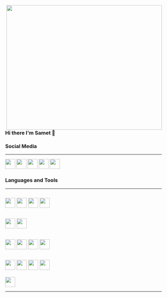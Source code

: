 <img src="https://user-images.githubusercontent.com/75490736/141855530-3a345914-b915-4533-88f5-be0189ce2969.gif" align="right" width="500" height="400" />

### Hi there I'm Samet :wave:

### Social Media
---
[<img height="32" width="32" src="https://unpkg.com/simple-icons@v6/icons/twitter.svg"/>][twitter]
[<img height="32" width="32" src="https://unpkg.com/simple-icons@v6/icons/linkedin.svg"/>][linkedin]
[<img height="32" width="32" src="https://unpkg.com/simple-icons@v6/icons/instagram.svg"/>][instagram]
[<img height="32" width="32" src="https://unpkg.com/simple-icons@v6/icons/google.svg"/>][google]
[<img height="32" width="32" src="https://unpkg.com/simple-icons@v6/icons/wordpress.svg"/>][wordpress]


[twitter]: https://twitter.com/smtrbci
[linkedin]: https://www.linkedin.com/in/smtrbci/
[instagram]: https://www.instagram.com/salihsametarabaci/
[google]: https://g.dev/Smtrbci
[wordpress]: https://capslockweb.com/


### Languages and Tools
---

<img height="32" width="32" src="https://img.icons8.com/fluency/48/000000/python.png"/> <img height="32" width="32" src="https://img.icons8.com/color/48/000000/java-coffee-cup-logo--v1.png"/> <img height="32" width="32" src="https://img.icons8.com/color/48/000000/c-programming.png"/> <img height="32" width="32" src="https://img.icons8.com/external-tal-revivo-color-tal-revivo/48/000000/external-cplusplus-a-general-purpose-descriptive-programming-computer-language-logo-color-tal-revivo.png"/>
---
<img height="32" width="32" src="https://img.icons8.com/fluency/48/000000/flutter.png"/> <img height="32" width="32" src="https://img.icons8.com/color/48/000000/dart.png"/>
---
<img height="32" width="32" src="https://img.icons8.com/color/48/000000/visual-studio-code-2019.png"/> <img height="32" width="32" src="https://img.icons8.com/color/50/000000/android-studio--v3.png"/> <img height="32" width="32" src="https://img.icons8.com/fluency/48/000000/unity.png"/> <img height="32" width="32" src="https://img.icons8.com/color/48/000000/unreal-engine.png"/>
---

<img height="32" width="32" src="https://img.icons8.com/color/48/000000/javascript--v1.png"/> <img height="32" width="32" src="https://img.icons8.com/color/64/000000/html-5--v1.png"/> <img height="32" width="32" src="https://img.icons8.com/color/48/000000/css3.png"/> <img height="32" width="32" src="https://img.icons8.com/officel/40/000000/php-logo.png"/>
---

<img height="32" width="32" src="https://img.icons8.com/color/48/000000/wordpress.png"/>

---

